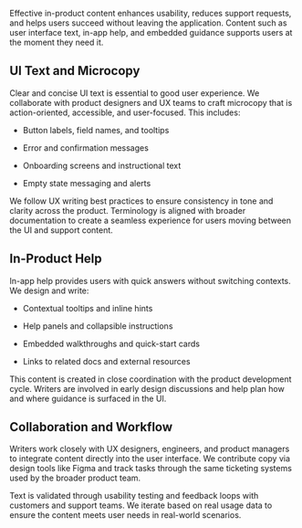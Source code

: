 Effective in-product content enhances usability, reduces support requests, and helps users succeed without leaving the application. Content such as user interface text, in-app help, and embedded guidance supports users at the moment they need it.

## UI Text and Microcopy
Clear and concise UI text is essential to good user experience. We collaborate with product designers and UX teams to craft microcopy that is action-oriented, accessible, and user-focused. This includes:

* Button labels, field names, and tooltips

* Error and confirmation messages

* Onboarding screens and instructional text

* Empty state messaging and alerts

We follow UX writing best practices to ensure consistency in tone and clarity across the product. Terminology is aligned with broader documentation to create a seamless experience for users moving between the UI and support content.

## In-Product Help
In-app help provides users with quick answers without switching contexts. We design and write:

* Contextual tooltips and inline hints

* Help panels and collapsible instructions

* Embedded walkthroughs and quick-start cards

* Links to related docs and external resources

This content is created in close coordination with the product development cycle. Writers are involved in early design discussions and help plan how and where guidance is surfaced in the UI.

## Collaboration and Workflow
Writers work closely with UX designers, engineers, and product managers to integrate content directly into the user interface. We contribute copy via design tools like Figma and track tasks through the same ticketing systems used by the broader product team.

Text is validated through usability testing and feedback loops with customers and support teams. We iterate based on real usage data to ensure the content meets user needs in real-world scenarios.
